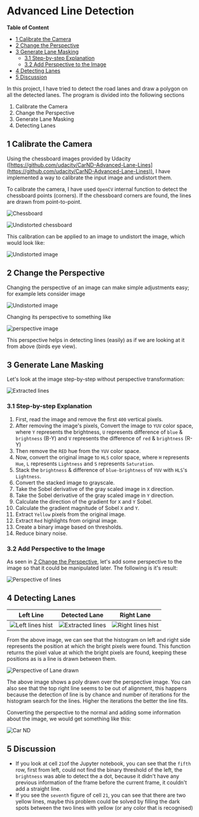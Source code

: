 # Advanced Line Detection

**Table of Content**

<!-- TOC depthFrom:2 depthTo:6 withLinks:1 updateOnSave:1 orderedList:0 -->

- [1 Calibrate the Camera](#1-calibrate-the-camera)
- [2 Change the Perspective](#2-change-the-perspective)
- [3 Generate Lane Masking](#3-generate-lane-masking)
	- [3.1 Step-by-step Explanation](#31-step-by-step-explanation)
	- [3.2 Add Perspective to the Image](#32-add-perspective-to-the-image)
- [4 Detecting Lanes](#4-detecting-lanes)
- [5 Discussion](#5-discussion)

<!-- /TOC -->

In this project, I have tried to detect the road lanes and draw a polygon on all the detected lanes. The program is divided into the following sections

1. Calibrate the Camera
2. Change the Perspective
3. Generate Lane Masking
4. Detecting Lanes

## 1 Calibrate the Camera

Using the chessboard images provided by Udacity ([https://github.com/udacity/CarND-Advanced-Lane-Lines](https://github.com/udacity/CarND-Advanced-Lane-Lines)), I have implemented a way to calibrate the input image and undistort them.

To calibrate the camera, I have used `OpenCV` internal function to detect the chessboard points (corners). If the chessboard corners are found, the lines are drawn from point-to-point.

![Chessboard](https://github.com/akshaybabloo/Car-ND/raw/master/Project_4/assets/chessboard.png)

![Undistorted chessboard](https://github.com/akshaybabloo/Car-ND/raw/master/Project_4/assets/undistort_chess.png)

This calibration can be applied to an image to undistort the image, which would look like:

![Undistorted image](https://github.com/akshaybabloo/Car-ND/raw/master/Project_4/assets/undistort.png)

## 2 Change the Perspective

Changing the perspective of an image can make simple adjustments easy; for example lets consider image

![Undistorted image](https://github.com/akshaybabloo/Car-ND/raw/master/Project_4/assets/test2.jpg)

Changing its perspective to something like

![perspective image](https://github.com/akshaybabloo/Car-ND/raw/master/Project_4/assets/perspective.png)

This perspective helps in detecting lines (easily) as if we are looking at it from above (birds eye view).

## 3 Generate Lane Masking

Let's look at the image step-by-step without perspective transformation:

![Extracted lines](https://github.com/akshaybabloo/Car-ND/raw/master/Project_4/assets/extract_lines_no_per.png)

### 3.1 Step-by-step Explanation

1. First, read the image and remove the first `400` vertical pixels.
2. After removing the image's pixels, Convert the image to `YUV` color space, where `Y` represents the brightness, `U` represents difference of `blue` & `brightness` (B-Y) and `V` represents the difference of `red` & `brightness` (R-Y)
3. Then remove the `RED` hue from the `YUV` color space.
4. Now, convert the original image to `HLS` color space, where `H` represents `Hue`, `L` represents `Lightness` and `S` represents `Saturation`.
5. Stack the `brightness` & difference of `blue-brightness` of `YUV` with `HLS`'s `Lightness`.
6. Convert the stacked image to grayscale.
7. Take the Sobel derivative of the gray scaled image in `X` direction.
8. Take the Sobel derivative of the gray scaled image in `Y` direction.
9. Calculate the direction of the gradient for `X` and `Y` Sobel.
10. Calculate the gradient magnitude of Sobel `X` and `Y`.
11. Extract `Yellow` pixels from the original image.
12. Extract `Red` highlights from original image.
13. Create a binary image based on thresholds.
14. Reduce binary noise.

### 3.2 Add Perspective to the Image

As seen in [2 Change the Perspective](#2-change-the-perspective), let's add some perspective to the image so that it could be manipulated later. The following is it's result:

![Perspective of lines](https://github.com/akshaybabloo/Car-ND/raw/master/Project_4/assets/perspective_extracted.png)

## 4 Detecting Lanes

| Left Line                                                                                                 | Detected Lane                                                                                              | Right Lane                                                                                                  |
|-----------------------------------------------------------------------------------------------------------|------------------------------------------------------------------------------------------------------------|-------------------------------------------------------------------------------------------------------------|
| ![Left lines hist](https://github.com/akshaybabloo/Car-ND/raw/master/Project_4/assets/left_line_hist.png) | ![Extracted lines](https://github.com/akshaybabloo/Car-ND/raw/master/Project_4/assets/extracted_lines.png) | ![Right lines hist](https://github.com/akshaybabloo/Car-ND/raw/master/Project_4/assets/right_line_hist.png) |

From the above image, we can see that the histogram on left and right side represents the position at which the bright pixels were found. This function returns the pixel value at which the bright pixels are found, keeping these positions as is a line is drawn between them.

![Perspective of Lane drawn](https://github.com/akshaybabloo/Car-ND/raw/master/Project_4/assets/line_poly.png)

The above image shows a poly drawn over the perspective image. You can also see that the top right line seems to be out of alignment, this happens because the detection of line is by chance and number of iterations for the histogram search for the lines. Higher the iterations the better the line fits.

Converting the perspective to the normal and adding some information about the image, we would get something like this:

![Car ND](https://github.com/akshaybabloo/Car-ND/raw/master/Project_4/assets/car-nd.png)

## 5 Discussion

* If you look at cell `21`of the Jupyter notebook, you can see that the `fifth` row, first from left, could not find the binary threshold of the left, the `brightness` was able to detect the a dot, because it didn't have any previous information of the frame before the current frame, it couldn't add a straight line.
* If you see the `seventh` figure of cell `21`, you can see that there are two yellow lines, maybe this problem could be solved by filling the dark spots between the two lines with yellow (or any color that is recognised)
